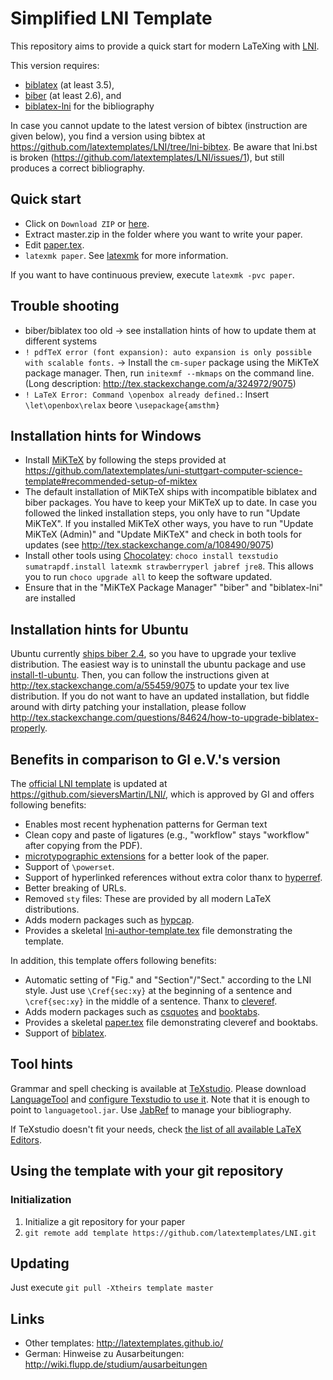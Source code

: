 # Simplified LNI Template

This repository aims to provide a quick start for modern LaTeXing with [LNI].

This version requires:
  * [biblatex](https://github.com/plk/biblatex#overview) (at least 3.5),
  * [biber](https://github.com/plk/biber#overview) (at least 2.6), and
  * [biblatex-lni](https://github.com/latextemplates/biblatex-lni/blob/master/README.md#biblatex-lni) for the bibliography

In case you cannot update to the latest version of bibtex (instruction are given below), you find a version using bibtex at https://github.com/latextemplates/LNI/tree/lni-bibtex. Be aware that lni.bst is broken (https://github.com/latextemplates/LNI/issues/1), but still produces a correct bibliography.

## Quick start

 * Click on `Download ZIP` or [here](https://github.com/latextemplates/LNI/archive/master.zip).
 * Extract master.zip in the folder where you want to write your paper.
 * Edit [paper.tex](paper.tex).
 * `latexmk paper`. See [latexmk] for more information.

If you want to have continuous preview, execute `latexmk -pvc paper`.

## Trouble shooting

* biber/biblatex too old -> see installation hints of how to update them at different systems
* `! pdfTeX error (font expansion): auto expansion is only possible with scalable fonts.` -> Install the `cm-super` package using the MiKTeX package manager. Then, run `initexmf --mkmaps` on the command line. (Long description: http://tex.stackexchange.com/a/324972/9075)
* `! LaTeX Error: Command \openbox already defined.`: Insert `\let\openbox\relax` beore `\usepackage{amsthm}`

## Installation hints for Windows

* Install [MiKTeX] by following the steps provided at https://github.com/latextemplates/uni-stuttgart-computer-science-template#recommended-setup-of-miktex
* The default installation of MiKTeX ships with incompatible biblatex and biber packages. You have to keep your MiKTeX up to date. In case you followed the linked installation steps, you only have to run "Update MiKTeX". If you installed MiKTeX other ways, you have to run "Update MiKTeX (Admin)" and "Update MiKTeX" and check in both tools for updates (see http://tex.stackexchange.com/a/108490/9075)
* Install other tools using [Chocolatey]: `choco install texstudio sumatrapdf.install latexmk strawberryperl jabref jre8`. This allows you to run `choco upgrade all` to keep the software updated.
* Ensure that in the "MiKTeX Package Manager" "biber" and "biblatex-lni" are installed

## Installation hints for Ubuntu

Ubuntu currently [ships biber 2.4](https://bugs.launchpad.net/ubuntu/+source/biber/+bug/1589644), so you have to upgrade your texlive distribution.
The easiest way is to uninstall the ubuntu package and use [install-tl-ubuntu](https://github.com/scottkosty/install-tl-ubuntu).
Then, you can follow the instructions given at http://tex.stackexchange.com/a/55459/9075 to update your tex live distribution.
If you do not want to have an updated installation, but fiddle around with dirty patching your installation, please follow  http://tex.stackexchange.com/questions/84624/how-to-upgrade-biblatex-properly.

## Benefits in comparison to GI e.V.'s version

The [official LNI template] is updated at <https://github.com/sieversMartin/LNI/>, which is approved by GI and offers following benefits:

 * Enables most recent hyphenation patterns for German text
 * Clean copy and paste of ligatures (e.g., "workflow" stays "workflow" after copying from the PDF).
 * [microtypographic extensions](https://www.ctan.org/pkg/microtype) for a better look of the paper.
 * Support of `\powerset`.
 * Support of hyperlinked references without extra color thanx to [hyperref].
 * Better breaking of URLs.
 * Removed `sty` files: These are provided by all modern LaTeX distributions.
 * Adds modern packages such as [hypcap].
 * Provides a skeletal [lni-author-template.tex](https://github.com/sieversMartin/LNI/blob/master/lni-author-template.tex) file demonstrating the template.

In addition, this template offers following benefits:

 * Automatic setting of "Fig." and "Section"/"Sect." according to the LNI style. Just use `\Cref{sec:xy}` at the beginning of a sentence and `\cref{sec:xy}` in the middle of a sentence. Thanx to [cleveref].
 * Adds modern packages such as [csquotes] and [booktabs].
 * Provides a skeletal [paper.tex](paper.tex) file demonstrating cleveref and booktabs.
 * Support of [biblatex].

## Tool hints

Grammar and spell checking is available at [TeXstudio].
Please download [LanguageTool] and [configure Texstudio to use it](http://wiki.languagetool.org/checking-la-tex-with-languagetool#toc4).
Note that it is enough to point to `languagetool.jar`.
Use [JabRef] to manage your bibliography.

If TeXstudio doesn't fit your needs, check [the list of all available LaTeX Editors](http://tex.stackexchange.com/questions/339/latex-editors-ides).


## Using the template with your git repository

### Initialization

1. Initialize a git repository for your paper
2. `git remote add template https://github.com/latextemplates/LNI.git`

## Updating

Just execute `git pull -Xtheirs template master`


## Links

 * Other templates: http://latextemplates.github.io/
 * German: Hinweise zu Ausarbeitungen: http://wiki.flupp.de/studium/ausarbeitungen

  [LNI]: https://www.gi.de/service/publikationen/lni/autorenrichtlinien.html
  [official LNI template]: https://www.gi.de/fileadmin/redaktion/Autorenrichtlinien/LNI-LaTeX-Vorlage.zip

  [biblatex]: https://www.ctan.org/pkg/biblatex?lang=de
  [booktabs]: https://www.ctan.org/pkg/booktabs
  [cleveref]: https://ctan.org/pkg/cleveref
  [csquotes]: https://www.ctan.org/pkg/csquotes
  [hypcap]: https://www.ctan.org/pkg/hypcap
  [hyperref]: https://ctan.org/pkg/hyperref
  [microtype]: https://ctan.org/pkg/microtype
  
  [latexmk]: https://www.ctan.org/pkg/latexmk/

  [Chocolatey]: https://chocolatey.org/
  [JabRef]: https://www.jabref.org
  [LanguageTool]: https://languagetool.org/
  [MiKTeX]: http://miktex.org/
  [TeXstudio]: http://texstudio.sourceforge.net/
